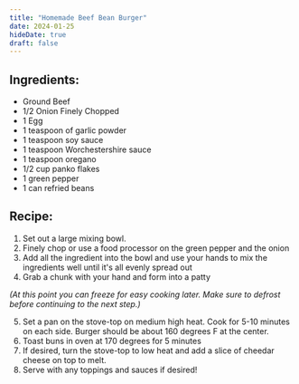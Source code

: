 ```yaml
---
title: "Homemade Beef Bean Burger"
date: 2024-01-25
hideDate: true
draft: false
---
```


## Ingredients:
- Ground Beef
- 1/2 Onion Finely Chopped
- 1 Egg
- 1 teaspoon of garlic powder
- 1 teaspoon soy sauce
- 1 teaspoon Worchestershire sauce
- 1 teaspoon oregano
- 1/2 cup panko flakes
- 1 green pepper
- 1 can refried beans

## Recipe:
1. Set out a large mixing bowl.
2. Finely chop or use a food processor on the green pepper and the onion
3. Add all the ingredient into the bowl and use your hands to mix the ingredients well until it's all evenly spread out
4. Grab a chunk with your hand and form into a patty

*(At this point you can freeze for easy cooking later. Make sure to defrost before continuing to the next step.)*

5. Set a pan on the stove-top on medium high heat. Cook for 5-10 minutes on each side. Burger should be about 160 degrees F at the center.
6. Toast buns in oven at 170 degrees for 5 minutes
7. If desired, turn the stove-top to low heat and add a slice of cheedar cheese on top to melt.
8. Serve with any toppings and sauces if desired!
